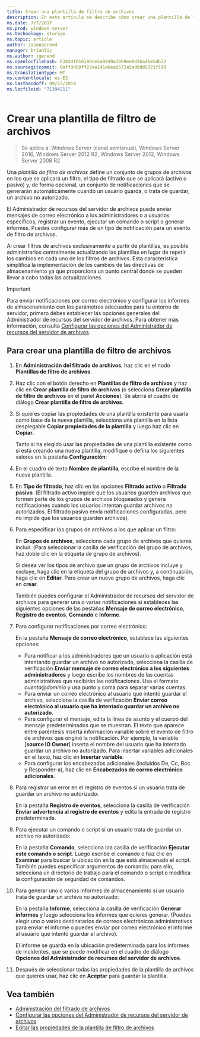 ```yaml
---
title: Crear una plantilla de filtro de archivos
description: En este artículo se describe cómo crear una plantilla de filtro de archivos
ms.date: 7/7/2017
ms.prod: windows-server
ms.technology: storage
ms.topic: article
author: JasonGerend
manager: brianlic
ms.author: jgerend
ms.openlocfilehash: 63824f016180ce5a92d9a16b9ee0d26a46e5db72
ms.sourcegitcommit: 6aff3d88ff22ea141a6ea6572a5ad8dd6321f199
ms.translationtype: MT
ms.contentlocale: es-ES
ms.lasthandoff: 09/27/2019
ms.locfileid: "71394211"
---
```

# <a name="create-a-file-screen-template"></a>Crear una plantilla de filtro de archivos

> Se aplica a: Windows Server (canal semianual), Windows Server 2016, Windows Server 2012 R2, Windows Server 2012, Windows Server 2008 R2

Una *plantilla de filtro de archivos* define un conjunto de grupos de archivos en los que se aplicará un filtro, el tipo de filtrado que se aplicará (activo o pasivo) y, de forma opcional, un conjunto de notificaciones que se generarán automáticamente cuando un usuario guarda, o trata de guardar, un archivo no autorizado.

El Administrador de recursos del servidor de archivos puede enviar mensajes de correo electrónico a los administradores o a usuarios específicos, registrar un evento, ejecutar un comando o script o generar informes. Puedes configurar más de un tipo de notificación para un evento de filtro de archivos.

Al crear filtros de archivos exclusivamente a partir de plantillas, es posible administrarlos centralmente actualizando las plantillas en lugar de repetir los cambios en cada uno de los filtros de archivos. Esta característica simplifica la implementación de los cambios de las directivas de almacenamiento ya que proporciona un punto central donde se pueden llevar a cabo todas las actualizaciones.

> [!Important]
> Para enviar notificaciones por correo electrónico y configurar los informes de almacenamiento con los parámetros adecuados para tu entorno de servidor, primero debes establecer las opciones generales del Administrador de recursos del servidor de archivos. Para obtener más información, consulta [Configurar las opciones del Administrador de recursos del servidor de archivos](setting-file-server-resource-manager-options.md).

## <a name="to-create-a-file-screen-template"></a>Para crear una plantilla de filtro de archivos

1.  En **Administración del filtrado de archivos**, haz clic en el nodo **Plantillas de filtro de archivos**.

2.  Haz clic con el botón derecho en **Plantillas de filtro de archivos** y haz clic en **Crear plantilla de filtro de archivos** (o selecciona **Crear plantilla de filtro de archivos** en el panel **Acciones**). Se abrirá el cuadro de diálogo **Crear plantilla de filtro de archivos**.

3.  Si quieres copiar las propiedades de una plantilla existente para usarla como base de la nueva plantilla, selecciona una plantilla en la lista desplegable **Copiar propiedades de la plantilla** y luego haz clic en **Copiar**.

    Tanto si ha elegido usar las propiedades de una plantilla existente como si está creando una nueva plantilla, modifique o defina los siguientes valores en la pestaña **Configuración**:

4.  En el cuadro de texto **Nombre de plantilla**, escribe el nombre de la nueva plantilla.

5.  En **Tipo de filtrado**, haz clic en las opciones **Filtrado activo** o **Filtrado pasivo**. (El filtrado activo impide que los usuarios guarden archivos que formen parte de los grupos de archivos bloqueados y genera notificaciones cuando los usuarios intentan guardar archivos no autorizados. El filtrado pasivo envía notificaciones configuradas, pero no impide que los usuarios guarden archivos).

6.  Para especificar los grupos de archivos a los que aplicar un filtro:

    En **Grupos de archivos**, selecciona cada grupo de archivos que quieres incluir. (Para seleccionar la casilla de verificación del grupo de archivos, haz doble clic en la etiqueta de grupo de archivos).

    Si desea ver los tipos de archivo que un grupo de archivos incluye y excluye, haga clic en la etiqueta del grupo de archivos y, a continuación, haga clic en **Editar**. Para crear un nuevo grupo de archivos, haga clic en **crear**.

    También puedes configurar el Administrador de recursos del servidor de archivos para generar una o varias notificaciones si estableces las siguientes opciones de las pestañas **Mensaje de correo electrónico**, **Registro de eventos**, **Comando** e **Informe**.

7.  Para configurar notificaciones por correo electrónico:

    En la pestaña **Mensaje de correo electrónico**, establece las siguientes opciones:

    -   Para notificar a los administradores que un usuario o aplicación está intentando guardar un archivo no autorizado, selecciona la casilla de verificación **Enviar mensaje de correo electrónico a los siguientes administradores** y luego escribe los nombres de las cuentas administrativas que recibirán las notificaciones. Usa el formato *cuenta*@*dominio* y usa punto y coma para separar varias cuentas.
    -   Para enviar un correo electrónico al usuario que intentó guardar el archivo, selecciona la casilla de verificación **Enviar correo electrónico al usuario que ha intentado guardar un archivo no autorizado**.
    -   Para configurar el mensaje, edita la línea de asunto y el cuerpo del mensaje predeterminados que se muestran. El texto que aparece entre paréntesis inserta información variable sobre el evento de filtro de archivos que originó la notificación. Por ejemplo, la variable \[**source IO Owner**\] inserta el nombre del usuario que ha intentado guardar un archivo no autorizado. Para insertar variables adicionales en el texto, haz clic en **Insertar variable**.
    -   Para configurar los encabezados adicionales (incluidos De, Cc, Bcc y Responder-a), haz clic en **Encabezados de correo electrónico adicionales**.

8.  Para registrar un error en el registro de eventos si un usuario trata de guardar un archivo no autorizado:

    En la pestaña **Registro de eventos**, selecciona la casilla de verificación **Enviar advertencia al registro de eventos** y edita la entrada de registro predeterminada.

9.  Para ejecutar un comando o script si un usuario trata de guardar un archivo no autorizado:

    En la pestaña **Comando**, selecciona loa casilla de verificación **Ejecutar este comando o script**. Luego escribe el comando o haz clic en **Examinar** para buscar la ubicación en la que está almacenado el script. También puedes especificar argumentos de comando; para ello, selecciona un directorio de trabajo para el comando o script o modifica la configuración de seguridad de comandos.

10. Para generar uno o varios informes de almacenamiento si un usuario trata de guardar un archivo no autorizado:

    En la pestaña **Informe**, selecciona la casilla de verificación **Generar informes** y luego selecciona los informes que quieres generar. (Puedes elegir uno o varios destinatarios de correos electrónicos administrativos para enviar el informe o puedes enviar por correo electrónico el informe al usuario que intentó guardar el archivo).

    El informe se guarda en la ubicación predeterminada para los informes de incidentes, que se puede modificar en el cuadro de diálogo **Opciones del Administrador de recursos del servidor de archivos**.

11. Después de seleccionar todas las propiedades de la plantilla de archivos que quieres usar, haz clic en **Aceptar** para guardar la plantilla.

## <a name="see-also"></a>Vea también

-   [Administración del filtrado de archivos](file-screening-management.md)
-   [Configurar las opciones del Administrador de recursos del servidor de archivos](setting-file-server-resource-manager-options.md)
-   [Editar las propiedades de la plantilla de filtro de archivos](edit-file-screen-template-properties.md)

